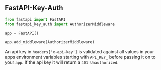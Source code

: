 ## FastAPI-Key-Auth

```python
from fastapi import FastAPI
from fastapi_key_auth import AuthorizerMiddleware

app = FastAPI()

app.add_middleware(AuthorizerMiddleware)
```

An api key in `headers['x-api-key']` is validated against all values in your apps environment variables starting
with `API_KEY_` before passing it on to your `app`. If the api key it will return a `401 Unauthorized`.
